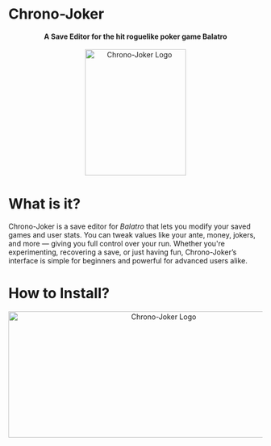 # Chrono-Joker

<p align="center">
  <b>A Save Editor for the hit roguelike poker game Balatro</b><br><br>
  <img src="https://github.com/user-attachments/assets/82984856-91b9-40e0-ad33-bfbe1b85387e" height="250" width="200" alt="Chrono-Joker Logo" />
</p>

# What is it?

Chrono-Joker is a save editor for *Balatro* that lets you modify your saved games and user stats. You can tweak values like your ante, money, jokers, and more — giving you full control over your run. Whether you're experimenting, recovering a save, or just having fun, Chrono-Joker’s interface is simple for beginners and powerful for advanced users alike.

# How to Install?
<p align="center">
  <img src="https://github.com/user-attachments/assets/7b359c0a-b1b0-4144-a491-b7b3598d7048" height="250" width="600" alt="Chrono-Joker Logo" />
</p>
